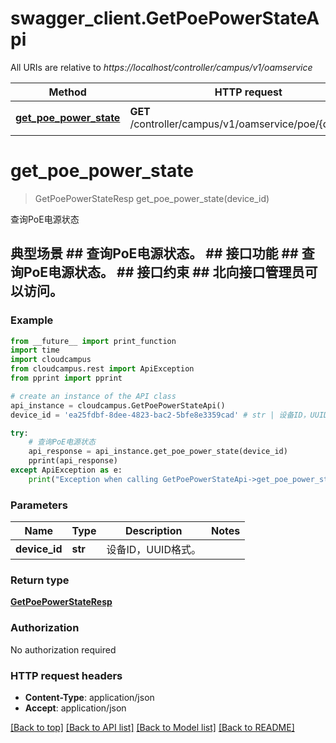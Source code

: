 # swagger_client.GetPoePowerStateApi

All URIs are relative to *https://localhost/controller/campus/v1/oamservice*

Method | HTTP request | Description
------------- | ------------- | -------------
[**get_poe_power_state**](GetPoePowerStateApi.md#get_poe_power_state) | **GET** /controller/campus/v1/oamservice/poe/{deviceId} | 查询PoE电源状态


# **get_poe_power_state**
> GetPoePowerStateResp get_poe_power_state(device_id)

查询PoE电源状态

## 典型场景 ##    查询PoE电源状态。 ## 接口功能 ##    查询PoE电源状态。 ## 接口约束 ##    北向接口管理员可以访问。 

### Example 
```python
from __future__ import print_function
import time
import cloudcampus
from cloudcampus.rest import ApiException
from pprint import pprint

# create an instance of the API class
api_instance = cloudcampus.GetPoePowerStateApi()
device_id = 'ea25fdbf-8dee-4823-bac2-5bfe8e3359cad' # str | 设备ID，UUID格式。

try: 
    # 查询PoE电源状态
    api_response = api_instance.get_poe_power_state(device_id)
    pprint(api_response)
except ApiException as e:
    print("Exception when calling GetPoePowerStateApi->get_poe_power_state: %s\n" % e)
```

### Parameters

Name | Type | Description  | Notes
------------- | ------------- | ------------- | -------------
 **device_id** | **str**| 设备ID，UUID格式。 | 

### Return type

[**GetPoePowerStateResp**](GetPoePowerStateResp.md)

### Authorization

No authorization required

### HTTP request headers

 - **Content-Type**: application/json
 - **Accept**: application/json

[[Back to top]](#) [[Back to API list]](../README.md#documentation-for-api-endpoints) [[Back to Model list]](../README.md#documentation-for-models) [[Back to README]](../README.md)

